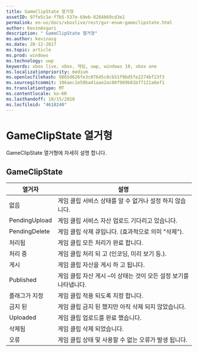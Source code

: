 ```yaml
---
title: GameClipState 열거형
assetID: 97fe5c1e-f7b5-537e-69eb-8284b69cd3e1
permalink: en-us/docs/xboxlive/rest/gvr-enum-gameclipstate.html
author: KevinAsgari
description: " GameClipState 열거형"
ms.author: kevinasg
ms.date: 20-12-2017
ms.topic: article
ms.prod: windows
ms.technology: uwp
keywords: xbox live, xbox, 게임, uwp, windows 10, xbox one
ms.localizationpriority: medium
ms.openlocfilehash: 9865d626fe3c07645c8cb51f9bd5fe2274bf23f3
ms.sourcegitcommit: 106aec1e59ba41aae2ac00f909b81bf7121a6ef1
ms.translationtype: MT
ms.contentlocale: ko-KR
ms.lasthandoff: 10/15/2018
ms.locfileid: "4618240"
---
```

# <a name="gameclipstate-enumeration"></a>GameClipState 열거형
GameClipState 열거형에 자세히 설명 합니다. 
<a id="ID4ET"></a>

 
## <a name="gameclipstate"></a>GameClipState
 
| <b>열거자</b>| <b>설명</b>| 
| --- | --- | 
| 없음 | 게임 클립 서비스 상태를 알 수 없거나 설정 하지 않습니다.| 
| PendingUpload | 게임 클립 서비스 자산 업로드 기다리고 있습니다.| 
| PendingDelete | 게임 클립 삭제 큐입니다. (효과적으로 의미 "삭제").| 
| 처리됨 | 게임 클립 모든 처리가 완료 합니다.| 
| 처리 중| 게임 클립 처리 되 고 (인코딩, 미리 보기 등.).| 
| 게시| 게임 클립 자산을 게시 하 고 됩니다.| 
| Published| 게임 클립 자산 게시 –이 상태는 것이 모든 설정 보기를 나타냅니다.| 
| 플래그가 지정| 게임 클립 적용 되도록 지정 합니다.| 
| 금지 된| 게임 클립 금지 된 했지만 아직 삭제 되지 않았습니다.| 
| Uploaded| 게임 클립 업로드를 완료 했습니다.| 
| 삭제됨| 게임 클립 삭제 되었습니다.| 
| 오류| 게임 클립 상태 및 사용할 수 없는 오류가 발생 됩니다.| 
  